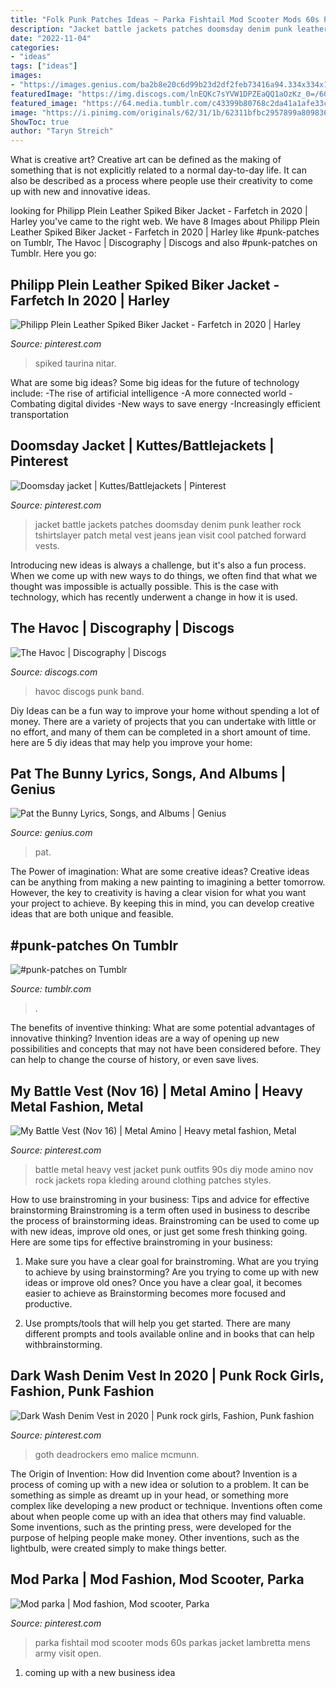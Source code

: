 ```yaml
---
title: "Folk Punk Patches Ideas ~ Parka Fishtail Mod Scooter Mods 60s Parkas Jacket Lambretta Mens Army Visit Open"
description: "Jacket battle jackets patches doomsday denim punk leather rock tshirtslayer patch metal vest jeans jean visit cool patched forward vests"
date: "2022-11-04"
categories:
- "ideas"
tags: ["ideas"]
images:
- "https://images.genius.com/ba2b8e20c6d99b23d2df2feb73416a94.334x334x1.jpg"
featuredImage: "https://img.discogs.com/lnEQKc7sYVW1DPZEaQQ1aOzKz_0=/600x388/smart/filters:strip_icc():format(jpeg):mode_rgb():quality(90)/discogs-images/A-564436-1328535451.jpeg.jpg"
featured_image: "https://64.media.tumblr.com/c43399b80768c2da41a1afe33c1115b2/tumblr_pa02chHHeW1v8lfumo7_640.jpg"
image: "https://i.pinimg.com/originals/62/31/1b/62311bfbc2957899a809836705490b29.jpg"
ShowToc: true
author: "Taryn Streich"
---
```



What is creative art?
Creative art can be defined as the making of something that is not explicitly related to a normal day-to-day life. It can also be described as a process where people use their creativity to come up with new and innovative ideas.

	

		
looking for Philipp Plein Leather Spiked Biker Jacket - Farfetch in 2020 | Harley you've came to the right web. We have 8 Images about Philipp Plein Leather Spiked Biker Jacket - Farfetch in 2020 | Harley like #punk-patches on Tumblr, The Havoc | Discography | Discogs and also #punk-patches on Tumblr. Here you go:
		
    
## Philipp Plein Leather Spiked Biker Jacket - Farfetch In 2020 | Harley

<img loading=lazy src="https://i.pinimg.com/736x/1c/c1/c4/1cc1c492e856d336fa6f251f5e369c3f.jpg" onerror="this.onerror=null;this.src='https://tse4.mm.bing.net/th?id=OIP.acrH5oL_vW1ca01-oDX0fAHaJ4&amp;pid=15.1';" alt="Philipp Plein Leather Spiked Biker Jacket - Farfetch in 2020 | Harley">

_Source: pinterest.com_

>spiked taurina nitar. 

	

What are some big ideas?
Some big ideas for the future of technology include: 
-The rise of artificial intelligence 
-A more connected world 
-Combating digital divides 
-New ways to save energy 
-Increasingly efficient transportation

    
## Doomsday Jacket | Kuttes/Battlejackets | Pinterest

<img loading=lazy src="https://s-media-cache-ak0.pinimg.com/736x/bf/f5/af/bff5af6faae038b10b94a21f76e614d9--battle-jacket-diy-outfits.jpg" onerror="this.onerror=null;this.src='https://tse2.mm.bing.net/th?id=OIP.Jy_9QAB4nI7clLYTjwHjVgHaJ3&amp;pid=15.1';" alt="Doomsday jacket | Kuttes/Battlejackets | Pinterest">

_Source: pinterest.com_

>jacket battle jackets patches doomsday denim punk leather rock tshirtslayer patch metal vest jeans jean visit cool patched forward vests. 

	

Introducing new ideas is always a challenge, but it's also a fun process. When we come up with new ways to do things, we often find that what we thought was impossible is actually possible. This is the case with technology, which has recently underwent a change in how it is used. 

    
## The Havoc | Discography | Discogs

<img loading=lazy src="https://img.discogs.com/lnEQKc7sYVW1DPZEaQQ1aOzKz_0=/600x388/smart/filters:strip_icc():format(jpeg):mode_rgb():quality(90)/discogs-images/A-564436-1328535451.jpeg.jpg" onerror="this.onerror=null;this.src='https://tse2.mm.bing.net/th?id=OIP.ScvUnFi871xApDtXIWruIwHaEy&amp;pid=15.1';" alt="The Havoc | Discography | Discogs">

_Source: discogs.com_

>havoc discogs punk band. 

	

Diy Ideas can be a fun way to improve your home without spending a lot of money. There are a variety of projects that you can undertake with little or no effort, and many of them can be completed in a short amount of time. here are 5 diy ideas that may help you improve your home: 

    
## Pat The Bunny Lyrics, Songs, And Albums | Genius

<img loading=lazy src="https://images.genius.com/ba2b8e20c6d99b23d2df2feb73416a94.334x334x1.jpg" onerror="this.onerror=null;this.src='https://tse4.mm.bing.net/th?id=OIP.JdiXoywG8CtYRcXvbyhQKgAAAA&amp;pid=15.1';" alt="Pat the Bunny Lyrics, Songs, and Albums | Genius">

_Source: genius.com_

>pat. 

	

The Power of imagination: What are some creative ideas?
Creative ideas can be anything from making a new painting to imagining a better tomorrow. However, the key to creativity is having a clear vision for what you want your project to achieve. By keeping this in mind, you can develop creative ideas that are both unique and feasible.

    
## #punk-patches On Tumblr

<img loading=lazy src="https://64.media.tumblr.com/c43399b80768c2da41a1afe33c1115b2/tumblr_pa02chHHeW1v8lfumo7_640.jpg" onerror="this.onerror=null;this.src='https://tse3.mm.bing.net/th?id=OIP.Z2tKfUOKLnRjZoqTycTcJwHaJ3&amp;pid=15.1';" alt="#punk-patches on Tumblr">

_Source: tumblr.com_

>. 

	

The benefits of inventive thinking: What are some potential advantages of innovative thinking?
Invention ideas are a way of opening up new possibilities and concepts that may not have been considered before. They can help to change the course of history, or even save lives.

    
## My Battle Vest (Nov 16) | Metal Amino | Heavy Metal Fashion, Metal

<img loading=lazy src="https://i.pinimg.com/736x/fa/c4/36/fac4362dd9ee5a957ac3876222371e7b.jpg" onerror="this.onerror=null;this.src='https://tse1.mm.bing.net/th?id=OIP.-0624xYBkKrErC7Z0uLAsAHaKT&amp;pid=15.1';" alt="My Battle Vest (Nov 16) | Metal Amino | Heavy metal fashion, Metal">

_Source: pinterest.com_

>battle metal heavy vest jacket punk outfits 90s diy mode amino nov rock jackets ropa kleding around clothing patches styles. 

	

How to use brainstroming in your business: Tips and advice for effective brainstorming
Brainstroming is a term often used in business to describe the process of brainstorming ideas. Brainstroming can be used to come up with new ideas, improve old ones, or just get some fresh thinking going. Here are some tips for effective brainstroming in your business: 
1. Make sure you have a clear goal for brainstroming. What are you trying to achieve by using brainstorming? Are you trying to come up with new ideas or improve old ones? Once you have a clear goal, it becomes easier to achieve as Brainstorming becomes more focused and productive. 

2. Use prompts/tools that will help you get started. There are many different prompts and tools available online and in books that can help withbrainstorming.

    
## Dark Wash Denim Vest In 2020 | Punk Rock Girls, Fashion, Punk Fashion

<img loading=lazy src="https://i.pinimg.com/originals/62/31/1b/62311bfbc2957899a809836705490b29.jpg" onerror="this.onerror=null;this.src='https://tse2.mm.bing.net/th?id=OIP.TTNHY9Gq0lo5NxE2cTXEtQHaLG&amp;pid=15.1';" alt="Dark Wash Denim Vest in 2020 | Punk rock girls, Fashion, Punk fashion">

_Source: pinterest.com_

>goth deadrockers emo malice mcmunn. 

	

The Origin of Invention: How did Invention come about?
Invention is a process of coming up with a new idea or solution to a problem. It can be something as simple as dreamt up in your head, or something more complex like developing a new product or technique. Inventions often come about when people come up with an idea that others may find valuable. Some inventions, such as the printing press, were developed for the purpose of helping people make money. Other inventions, such as the lightbulb, were created simply to make things better.

    
## Mod Parka | Mod Fashion, Mod Scooter, Parka

<img loading=lazy src="https://i.pinimg.com/736x/1b/b9/ee/1bb9eefc31adef84d8d97a9650026e74--fishtail-parka-gear-.jpg" onerror="this.onerror=null;this.src='https://tse3.mm.bing.net/th?id=OIP.tWGD2g7gYB09X79XE267MgHaNd&amp;pid=15.1';" alt="Mod parka | Mod fashion, Mod scooter, Parka">

_Source: pinterest.com_

>parka fishtail mod scooter mods 60s parkas jacket lambretta mens army visit open. 

	

1. coming up with a new business idea 

